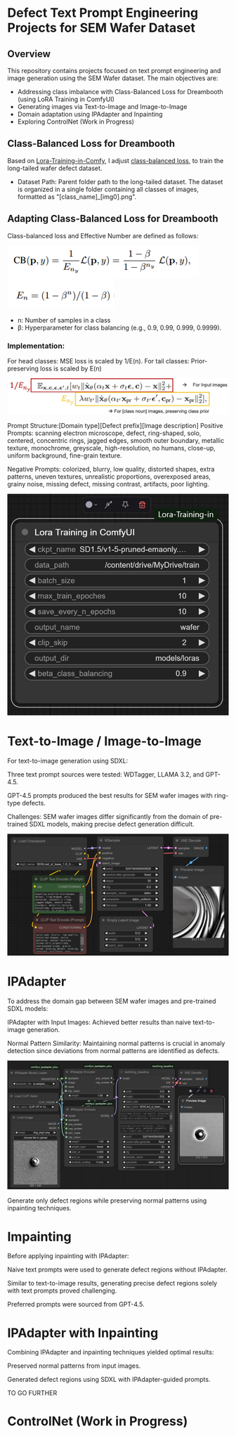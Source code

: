 # Defect Text Prompt Engineering Projects for SEM Wafer Dataset

## Overview
This repository contains projects focused on text prompt engineering and image generation using the SEM Wafer dataset. The main objectives are:

- Addressing class imbalance with Class-Balanced Loss for Dreambooth (using LoRA Training in ComfyUI)
- Generating images via Text-to-Image and Image-to-Image
- Domain adaptation using IPAdapter and Inpainting
- Exploring ControlNet (Work in Progress)

## Class-Balanced Loss for Dreambooth

Based on [Lora-Training-in-Comfy](https://github.com/LarryJane491/Lora-Training-in-Comfy/tree/main), I adjust [class-balanced loss](https://arxiv.org/pdf/1901.05555), to train the long-tailed wafer defect dataset.

- Dataset Path: Parent folder path to the long-tailed dataset.
The dataset is organized in a single folder containing all classes of images, formatted as "[class_name]_[img0].png".

## Adapting Class-Balanced Loss for Dreambooth
Class-balanced loss and Effective Number are defined as follows:

![Class-balancing LORA](https://github.com/mshdjren/Comfyui_wafer/blob/main/results/loss.png)
![Class-balancing LORA](https://github.com/mshdjren/Comfyui_wafer/blob/main/results/samples.png)

- n: Number of samples in a class
- β: Hyperparameter for class balancing (e.g., 0.9, 0.99, 0.999, 0.9999).

### Implementation:
For head classes: MSE loss is scaled by 1/E(n).
For tail classes: Prior-preserving loss is scaled by E(n)

![Class-balancing LORA](https://github.com/mshdjren/Comfyui_wafer/blob/main/results/class_balanced_loss_details.jpg)

Prompt Structure:[Domain type][Defect prefix][Image description]
Positive Prompts: scanning electron microscope, defect, ring-shaped, solo, centered, concentric rings, jagged edges, smooth outer boundary, metallic texture, monochrome, greyscale, high-resolution, no humans, close-up, uniform background, fine-grain texture.

Negative Prompts: colorized, blurry, low quality, distorted shapes, extra patterns, uneven textures, unrealistic proportions, overexposed areas, grainy noise, missing defect, missing contrast, artifacts, poor lighting.

![Class-balancing LORA](https://github.com/mshdjren/Comfyui_wafer/blob/main/results/class_balanced_loss_Lora.jpg)


# Text-to-Image / Image-to-Image
For text-to-image generation using SDXL:

Three text prompt sources were tested: WDTagger, LLAMA 3.2, and GPT-4.5.

GPT-4.5 prompts produced the best results for SEM wafer images with ring-type defects.

Challenges:
SEM wafer images differ significantly from the domain of pre-trained SDXL models, making precise defect generation difficult.

![Text to image](https://github.com/mshdjren/Comfyui_wafer/blob/main/results/SDXL_text2image.jpg)

# IPAdapter
To address the domain gap between SEM wafer images and pre-trained SDXL models:

IPAdapter with Input Images: Achieved better results than naive text-to-image generation.

Normal Pattern Similarity: Maintaining normal patterns is crucial in anomaly detection since deviations from normal patterns are identified as defects.

![IPAdapter](https://github.com/mshdjren/Comfyui_wafer/blob/main/results/SDXL_IPAdapter.jpg)

Generate only defect regions while preserving normal patterns using inpainting techniques.

# Impainting
Before applying inpainting with IPAdapter:

Naive text prompts were used to generate defect regions without IPAdapter.

Similar to text-to-image results, generating precise defect regions solely with text prompts proved challenging.

Preferred prompts were sourced from GPT-4.5.

# IPAdapter with Inpainting
Combining IPAdapter and inpainting techniques yielded optimal results:

Preserved normal patterns from input images.

Generated defect regions using SDXL with IPAdapter-guided prompts.

TO GO FURTHER
# ControlNet (Work in Progress)
